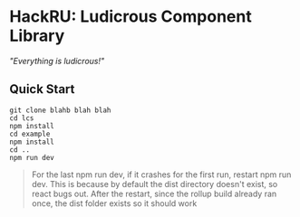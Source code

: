 # HackRU: Ludicrous Component Library
_"Everything is ludicrous!"_

## Quick Start
```
git clone blahb blah blah
cd lcs
npm install
cd example
npm install
cd ..
npm run dev
```
> For the last npm run dev, if it crashes for the first run, restart npm run dev. This is because by default the dist directory doesn't exist, so react bugs out. After the restart, since the rollup build already ran once, the dist folder exists so it should work